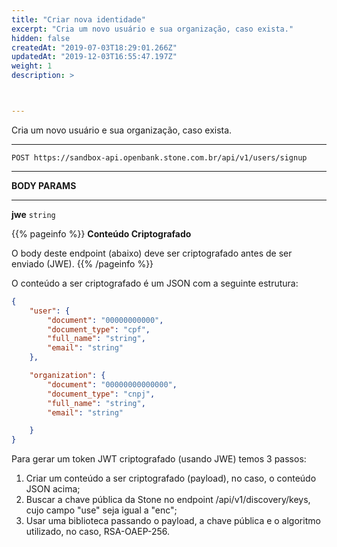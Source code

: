```yaml
---
title: "Criar nova identidade"
excerpt: "Cria um novo usuário e sua organização, caso exista."
hidden: false
createdAt: "2019-07-03T18:29:01.266Z"
updatedAt: "2019-12-03T16:55:47.197Z"
weight: 1
description: >



---
```

Cria um novo usuário e sua organização, caso exista.


---

```http 
POST https://sandbox-api.openbank.stone.com.br/api/v1/users/signup
```
---

**BODY PARAMS**

---

**jwe**  `string`



{{% pageinfo %}}
**Conteúdo Criptografado**

O body deste endpoint (abaixo) deve ser criptografado antes de ser enviado (JWE).
{{% /pageinfo %}}



O conteúdo a ser criptografado é um JSON com a seguinte estrutura:

```JSON
{
	"user": {
		"document": "00000000000",
		"document_type": "cpf",
		"full_name": "string",
		"email": "string"
	},

	"organization": {
		"document": "00000000000000",
		"document_type": "cnpj",
		"full_name": "string",
		"email": "string"

	}
}
```




Para gerar um token JWT criptografado (usando JWE) temos 3 passos:
1. Criar um conteúdo a ser criptografado (payload), no caso, o conteúdo JSON acima;
2. Buscar a chave pública da Stone no endpoint /api/v1/discovery/keys, cujo campo "use" seja igual a "enc";
3. Usar uma biblioteca passando o payload, a chave pública e o algoritmo utilizado, no caso, RSA-OAEP-256.
